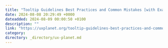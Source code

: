 ```yaml
---
title: "Tooltip Guidelines Best Practices and Common Mistakes [with Examples]"
date: 2024-08-08 20:29:49 +0000
dateadded: 2024-08-09 00:00:50 +0100
description: ""
link: "https://uxplanet.org/tooltip-guidelines-best-practices-and-common-mistakes-with-examples-bde5993048f0?source=rss----819cc2aaeee0---4"
category:
directory: _directory/ux-planet.md
---
```

